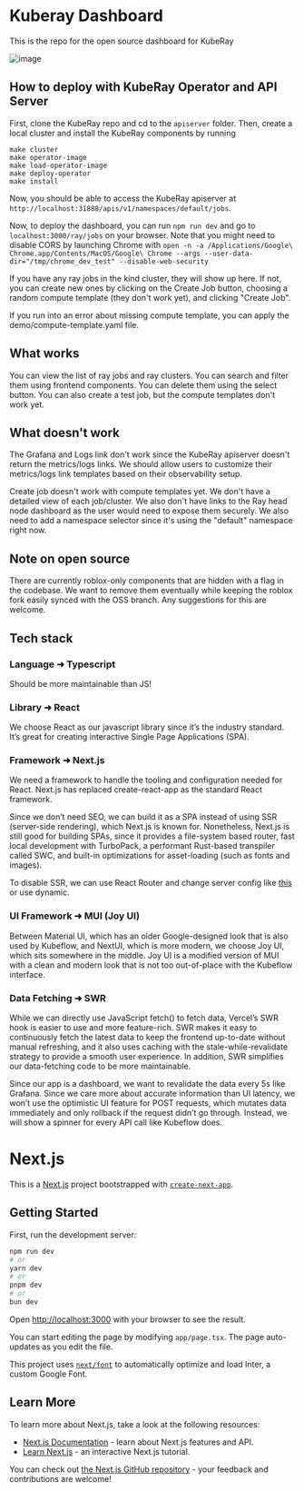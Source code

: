# Kuberay Dashboard
This is the repo for the open source dashboard for KubeRay

![image](https://github.com/user-attachments/assets/3c71169d-44c6-45ee-907d-b8a44043b861)

## How to deploy with KubeRay Operator and API Server

First, clone the KubeRay repo and cd to the `apiserver` folder. Then, create a local cluster and install the KubeRay components by running

```
make cluster
make operator-image
make load-operator-image
make deploy-operator
make install
```

Now, you should be able to access the KubeRay apiserver at `http://localhost:31888/apis/v1/namespaces/default/jobs`. 

Now, to deploy the dashboard, you can run `npm run dev` and go to `localhost:3000/ray/jobs` on your browser. 
Note that you might need to disable CORS by launching Chrome with `open -n -a /Applications/Google\ Chrome.app/Contents/MacOS/Google\ Chrome --args --user-data-dir="/tmp/chrome_dev_test" --disable-web-security`

If you have any ray jobs in the kind cluster, they will show up here. If not, you can create new ones by clicking on the Create Job button, choosing a random compute template (they don't work yet), and clicking "Create Job". 

If you run into an error about missing compute template, you can apply the demo/compute-template.yaml file. 

## What works

You can view the list of ray jobs and ray clusters. You can search and filter them using frontend components. You can delete them using the select button. You can also create a test job, but the compute templates don't work yet. 

## What doesn't work

The Grafana and Logs link don't work since the KubeRay apiserver doesn't return the metrics/logs links. We should allow users to customize their metrics/logs link templates based on their observability setup. 

Create job doesn't work with compute templates yet. We don't have a detailed view of each job/cluster. We also don't have links to the Ray head node dashboard as the user would need to expose them securely. 
We also need to add a namespace selector since it's using the "default" namespace right now. 

## Note on open source
There are currently roblox-only components that are hidden with a flag in the codebase. We want to remove them eventually while keeping the roblox fork easily synced with the OSS branch. Any suggestions for this are welcome. 

## Tech stack

### Language ➜ Typescript
Should be more maintainable than JS! 

### Library ➜ React
We choose React as our javascript library since it’s the industry standard. It’s great for creating interactive Single Page Applications (SPA). 

### Framework ➜ Next.js
We need a framework to handle the tooling and configuration needed for React. Next.js has replaced create-react-app as the standard React framework. 

Since we don’t need SEO, we can build it as a SPA instead of using SSR (server-side rendering), which Next.js is known for. Nonetheless, Next.js is still good for building SPAs, since it provides a file-system based router, fast local development with TurboPack, a performant Rust-based transpiler called SWC, and built-in optimizations for asset-loading (such as fonts and images). 

To disable SSR, we can use React Router and change server config like [this](https://dev.to/apkoponen/how-to-disable-server-side-rendering-ssr-in-next-js-1563) or use dynamic. 

### UI Framework ➜ MUI (Joy UI)
Between Material UI, which has an older Google-designed look that is also used by Kubeflow, and NextUI, which is more modern, we choose Joy UI, which sits somewhere in the middle. Joy UI is a modified version of MUI with a clean and modern look that is not too out-of-place with the Kubeflow interface. 

### Data Fetching ➜ SWR
While we can directly use JavaScript fetch() to fetch data, Vercel’s SWR hook is easier to use and more feature-rich. SWR makes it easy to continuously fetch the latest data to keep the frontend up-to-date without manual refreshing, and it also uses caching with the stale-while-revalidate strategy to provide a smooth user experience. In addition, SWR simplifies our data-fetching code to be more maintainable. 

Since our app is a dashboard, we want to revalidate the data every 5s like Grafana. Since we care more about accurate information than UI latency, we won’t use the optimistic UI feature for POST requests, which mutates data immediately and only rollback if the request didn’t go through. Instead, we will show a spinner for every API call like Kubeflow does. 


# Next.js

This is a [Next.js](https://nextjs.org/) project bootstrapped with [`create-next-app`](https://github.com/vercel/next.js/tree/canary/packages/create-next-app).

## Getting Started

First, run the development server:

```bash
npm run dev
# or
yarn dev
# or
pnpm dev
# or
bun dev
```

Open [http://localhost:3000](http://localhost:3000) with your browser to see the result.

You can start editing the page by modifying `app/page.tsx`. The page auto-updates as you edit the file.

This project uses [`next/font`](https://nextjs.org/docs/basic-features/font-optimization) to automatically optimize and load Inter, a custom Google Font.

## Learn More

To learn more about Next.js, take a look at the following resources:

- [Next.js Documentation](https://nextjs.org/docs) - learn about Next.js features and API.
- [Learn Next.js](https://nextjs.org/learn) - an interactive Next.js tutorial.

You can check out [the Next.js GitHub repository](https://github.com/vercel/next.js/) - your feedback and contributions are welcome!
